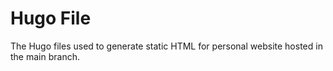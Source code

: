 
# Hugo File

The Hugo files used to generate static HTML for personal website hosted in the main branch.